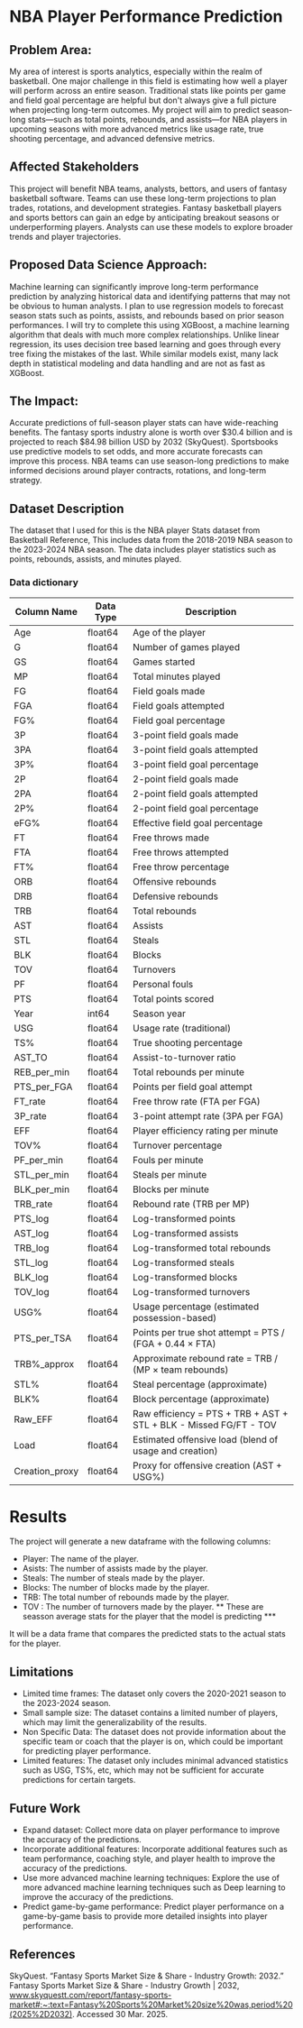 # NBA Player Performance Prediction
## Problem Area:
My area of interest is sports analytics, especially within the realm of basketball. One major challenge in this field is estimating how well a player will perform across an entire season. Traditional stats like points per game and field goal percentage are helpful but don't always give a full picture when projecting long-term outcomes. My project will aim to predict season-long stats—such as total points, rebounds, and assists—for NBA players in upcoming seasons with more advanced metrics like usage rate, true shooting percentage, and advanced defensive metrics.

## Affected Stakeholders 
This project will benefit NBA teams, analysts, bettors, and users of fantasy basketball software. Teams can use these long-term projections to plan trades, rotations, and development strategies. Fantasy basketball players and sports bettors can gain an edge by anticipating breakout seasons or underperforming players. Analysts can use these models to explore broader trends and player trajectories.

## Proposed Data Science Approach:
Machine learning can significantly improve long-term performance prediction by analyzing historical data and identifying patterns that may not be obvious to human analysts. I plan to use regression models to forecast season stats such as points, assists, and rebounds based on prior season performances. I will try to complete this using XGBoost, a machine learning algorithm that deals with much more complex relationships. Unlike linear regression, its uses decision tree based learning and goes through every tree fixing the mistakes of the last. While similar models exist, many lack depth in statistical modeling and data handling and are not as fast as XGBoost.  

## The Impact:
Accurate predictions of full-season player stats can have wide-reaching benefits. The fantasy sports industry alone is worth over $30.4 billion and is projected to reach $84.98 billion USD by 2032 (SkyQuest). Sportsbooks use predictive models to set odds, and more accurate forecasts can improve this process. NBA teams can use season-long predictions to make informed decisions around player contracts, rotations, and long-term strategy.

## Dataset Description
 The dataset that I used for this is the NBA player Stats dataset from Basketball Reference, This includes data from the 2018-2019 NBA season to the 2023-2024 NBA season.
 The data includes player statistics such as points, rebounds, assists, and minutes played.

### Data dictionary

<table>
  <thead>
    <tr>
      <th>Column Name</th>
      <th>Data Type</th>
      <th>Description</th>
    </tr>
  </thead>
  <tbody>
    <tr><td>Age</td><td>float64</td><td>Age of the player</td></tr>
    <tr><td>G</td><td>float64</td><td>Number of games played</td></tr>
    <tr><td>GS</td><td>float64</td><td>Games started</td></tr>
    <tr><td>MP</td><td>float64</td><td>Total minutes played</td></tr>
    <tr><td>FG</td><td>float64</td><td>Field goals made</td></tr>
    <tr><td>FGA</td><td>float64</td><td>Field goals attempted</td></tr>
    <tr><td>FG%</td><td>float64</td><td>Field goal percentage</td></tr>
    <tr><td>3P</td><td>float64</td><td>3-point field goals made</td></tr>
    <tr><td>3PA</td><td>float64</td><td>3-point field goals attempted</td></tr>
    <tr><td>3P%</td><td>float64</td><td>3-point field goal percentage</td></tr>
    <tr><td>2P</td><td>float64</td><td>2-point field goals made</td></tr>
    <tr><td>2PA</td><td>float64</td><td>2-point field goals attempted</td></tr>
    <tr><td>2P%</td><td>float64</td><td>2-point field goal percentage</td></tr>
    <tr><td>eFG%</td><td>float64</td><td>Effective field goal percentage</td></tr>
    <tr><td>FT</td><td>float64</td><td>Free throws made</td></tr>
    <tr><td>FTA</td><td>float64</td><td>Free throws attempted</td></tr>
    <tr><td>FT%</td><td>float64</td><td>Free throw percentage</td></tr>
    <tr><td>ORB</td><td>float64</td><td>Offensive rebounds</td></tr>
    <tr><td>DRB</td><td>float64</td><td>Defensive rebounds</td></tr>
    <tr><td>TRB</td><td>float64</td><td>Total rebounds</td></tr>
    <tr><td>AST</td><td>float64</td><td>Assists</td></tr>
    <tr><td>STL</td><td>float64</td><td>Steals</td></tr>
    <tr><td>BLK</td><td>float64</td><td>Blocks</td></tr>
    <tr><td>TOV</td><td>float64</td><td>Turnovers</td></tr>
    <tr><td>PF</td><td>float64</td><td>Personal fouls</td></tr>
    <tr><td>PTS</td><td>float64</td><td>Total points scored</td></tr>
    <tr><td>Year</td><td>int64</td><td>Season year</td></tr>
    <tr><td>USG</td><td>float64</td><td>Usage rate (traditional)</td></tr>
    <tr><td>TS%</td><td>float64</td><td>True shooting percentage</td></tr>
    <tr><td>AST_TO</td><td>float64</td><td>Assist-to-turnover ratio</td></tr>
    <tr><td>REB_per_min</td><td>float64</td><td>Total rebounds per minute</td></tr>
    <tr><td>PTS_per_FGA</td><td>float64</td><td>Points per field goal attempt</td></tr>
    <tr><td>FT_rate</td><td>float64</td><td>Free throw rate (FTA per FGA)</td></tr>
    <tr><td>3P_rate</td><td>float64</td><td>3-point attempt rate (3PA per FGA)</td></tr>
    <tr><td>EFF</td><td>float64</td><td>Player efficiency rating per minute</td></tr>
    <tr><td>TOV%</td><td>float64</td><td>Turnover percentage</td></tr>
    <tr><td>PF_per_min</td><td>float64</td><td>Fouls per minute</td></tr>
    <tr><td>STL_per_min</td><td>float64</td><td>Steals per minute</td></tr>
    <tr><td>BLK_per_min</td><td>float64</td><td>Blocks per minute</td></tr>
    <tr><td>TRB_rate</td><td>float64</td><td>Rebound rate (TRB per MP)</td></tr>
    <tr><td>PTS_log</td><td>float64</td><td>Log-transformed points</td></tr>
    <tr><td>AST_log</td><td>float64</td><td>Log-transformed assists</td></tr>
    <tr><td>TRB_log</td><td>float64</td><td>Log-transformed total rebounds</td></tr>
    <tr><td>STL_log</td><td>float64</td><td>Log-transformed steals</td></tr>
    <tr><td>BLK_log</td><td>float64</td><td>Log-transformed blocks</td></tr>
    <tr><td>TOV_log</td><td>float64</td><td>Log-transformed turnovers</td></tr>
    <tr><td>USG%</td><td>float64</td><td>Usage percentage (estimated possession-based)</td></tr>
    <tr><td>PTS_per_TSA</td><td>float64</td><td>Points per true shot attempt = PTS / (FGA + 0.44 × FTA)</td></tr>
    <tr><td>TRB%_approx</td><td>float64</td><td>Approximate rebound rate = TRB / (MP × team rebounds)</td></tr>
    <tr><td>STL%</td><td>float64</td><td>Steal percentage (approximate)</td></tr>
    <tr><td>BLK%</td><td>float64</td><td>Block percentage (approximate)</td></tr>
    <tr><td>Raw_EFF</td><td>float64</td><td>Raw efficiency = PTS + TRB + AST + STL + BLK - Missed FG/FT - TOV</td></tr>
    <tr><td>Load</td><td>float64</td><td>Estimated offensive load (blend of usage and creation)</td></tr>
    <tr><td>Creation_proxy</td><td>float64</td><td>Proxy for offensive creation (AST + USG%)</td></tr>
  </tbody>
</table>

# Results
The project will generate a new dataframe with the following columns:
- Player: The name of the player.
- Asists: The number of assists made by the player.
- Steals: The number of steals made by the player.
- Blocks: The number of blocks made by the player.
- TRB: The total number of rebounds made by the player.
- TOV : The number of turnovers made by the player.
** These are seasson average stats for the player that the model is predicting ***

It will be a data frame that compares the predicted stats to the actual stats for the player.

## Limitations

- Limited time frames: The dataset only covers the 2020-2021 season to the 2023-2024 season.
- Small sample size: The dataset contains a limited number of players, which may limit the generalizability of the results.
- Non Specific Data: The dataset does not provide information about the specific team or coach that the player is on, which could be important for predicting player performance.
- Limited features: The dataset only includes minimal advanced statistics such as USG, TS%, etc, which may not be sufficient for accurate predictions for certain targets. 

## Future Work

- Expand dataset: Collect more data on player performance to improve the accuracy of the predictions.
- Incorporate additional features: Incorporate additional features such as team performance, coaching style, and player health to improve the accuracy of the predictions.
- Use more advanced machine learning techniques: Explore the use of more advanced machine learning techniques such as Deep learning to improve the accuracy of the predictions.
- Predict game-by-game performance: Predict player performance on a game-by-game basis to provide more detailed insights into player performance.

## References
SkyQuest. “Fantasy Sports Market Size & Share - Industry Growth: 2032.” Fantasy Sports Market Size & Share - Industry Growth | 2032, www.skyquestt.com/report/fantasy-sports-market#:~:text=Fantasy%20Sports%20Market%20size%20was,period%20(2025%2D2032). Accessed 30 Mar. 2025.

